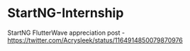 # StartNG-Internship
StartNG
FlutterWave appreciation post - https://twitter.com/Acrysleek/status/1164914850079870976
